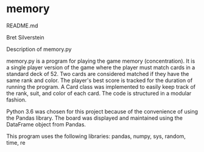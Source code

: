 # memory

README.md

Bret Silverstein

Description of memory.py

memory.py is a program for playing the game memory (concentration). It is a
single player version of the game where the player must match cards in a
standard deck of 52. Two cards are considered matched if they have the same
rank and color. The player's best score is tracked for the duration of
running the program. A Card class was implemented to easily keep track of
the rank, suit, and color of each card. The code is structured in a modular
fashion.

Python 3.6 was chosen for this project because of the convenience of using
the Pandas library. The board was displayed and maintained using the
DataFrame object from Pandas. 

This program uses the following libraries:
pandas,
numpy,
sys,
random,
time,
re
